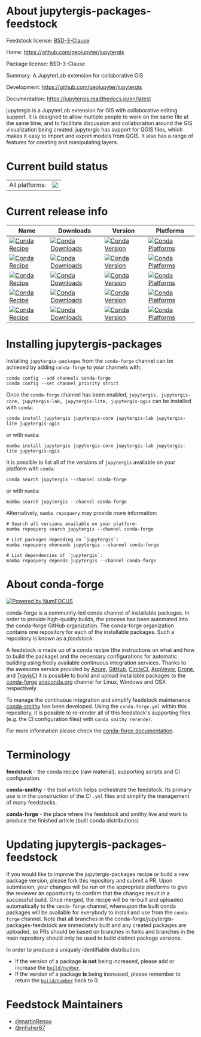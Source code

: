 About jupytergis-packages-feedstock
===================================

Feedstock license: [BSD-3-Clause](https://github.com/conda-forge/jupytergis-packages-feedstock/blob/main/LICENSE.txt)

Home: https://github.com/geojupyter/jupytergis

Package license: BSD-3-Clause

Summary: A JupyterLab extension for collaborative GIS

Development: https://github.com/geojupyter/jupytergis

Documentation: https://jupytergis.readthedocs.io/en/latest

jupytergis is a JupyterLab extension for GIS with collaborative editing support. It is designed to allow multiple people to work on the same file at the same time, and to facilitate discussion and collaboration around the GIS visualization being created.
jupytergis has support for QGIS files, which makes it easy to import and export models from QGIS. It also has a range of features for creating and manipulating layers.


Current build status
====================


<table><tr><td>All platforms:</td>
    <td>
      <a href="https://dev.azure.com/conda-forge/feedstock-builds/_build/latest?definitionId=23569&branchName=main">
        <img src="https://dev.azure.com/conda-forge/feedstock-builds/_apis/build/status/jupytergis-packages-feedstock?branchName=main">
      </a>
    </td>
  </tr>
</table>

Current release info
====================

| Name | Downloads | Version | Platforms |
| --- | --- | --- | --- |
| [![Conda Recipe](https://img.shields.io/badge/recipe-jupytergis-green.svg)](https://anaconda.org/conda-forge/jupytergis) | [![Conda Downloads](https://img.shields.io/conda/dn/conda-forge/jupytergis.svg)](https://anaconda.org/conda-forge/jupytergis) | [![Conda Version](https://img.shields.io/conda/vn/conda-forge/jupytergis.svg)](https://anaconda.org/conda-forge/jupytergis) | [![Conda Platforms](https://img.shields.io/conda/pn/conda-forge/jupytergis.svg)](https://anaconda.org/conda-forge/jupytergis) |
| [![Conda Recipe](https://img.shields.io/badge/recipe-jupytergis--core-green.svg)](https://anaconda.org/conda-forge/jupytergis-core) | [![Conda Downloads](https://img.shields.io/conda/dn/conda-forge/jupytergis-core.svg)](https://anaconda.org/conda-forge/jupytergis-core) | [![Conda Version](https://img.shields.io/conda/vn/conda-forge/jupytergis-core.svg)](https://anaconda.org/conda-forge/jupytergis-core) | [![Conda Platforms](https://img.shields.io/conda/pn/conda-forge/jupytergis-core.svg)](https://anaconda.org/conda-forge/jupytergis-core) |
| [![Conda Recipe](https://img.shields.io/badge/recipe-jupytergis--lab-green.svg)](https://anaconda.org/conda-forge/jupytergis-lab) | [![Conda Downloads](https://img.shields.io/conda/dn/conda-forge/jupytergis-lab.svg)](https://anaconda.org/conda-forge/jupytergis-lab) | [![Conda Version](https://img.shields.io/conda/vn/conda-forge/jupytergis-lab.svg)](https://anaconda.org/conda-forge/jupytergis-lab) | [![Conda Platforms](https://img.shields.io/conda/pn/conda-forge/jupytergis-lab.svg)](https://anaconda.org/conda-forge/jupytergis-lab) |
| [![Conda Recipe](https://img.shields.io/badge/recipe-jupytergis--lite-green.svg)](https://anaconda.org/conda-forge/jupytergis-lite) | [![Conda Downloads](https://img.shields.io/conda/dn/conda-forge/jupytergis-lite.svg)](https://anaconda.org/conda-forge/jupytergis-lite) | [![Conda Version](https://img.shields.io/conda/vn/conda-forge/jupytergis-lite.svg)](https://anaconda.org/conda-forge/jupytergis-lite) | [![Conda Platforms](https://img.shields.io/conda/pn/conda-forge/jupytergis-lite.svg)](https://anaconda.org/conda-forge/jupytergis-lite) |
| [![Conda Recipe](https://img.shields.io/badge/recipe-jupytergis--qgis-green.svg)](https://anaconda.org/conda-forge/jupytergis-qgis) | [![Conda Downloads](https://img.shields.io/conda/dn/conda-forge/jupytergis-qgis.svg)](https://anaconda.org/conda-forge/jupytergis-qgis) | [![Conda Version](https://img.shields.io/conda/vn/conda-forge/jupytergis-qgis.svg)](https://anaconda.org/conda-forge/jupytergis-qgis) | [![Conda Platforms](https://img.shields.io/conda/pn/conda-forge/jupytergis-qgis.svg)](https://anaconda.org/conda-forge/jupytergis-qgis) |

Installing jupytergis-packages
==============================

Installing `jupytergis-packages` from the `conda-forge` channel can be achieved by adding `conda-forge` to your channels with:

```
conda config --add channels conda-forge
conda config --set channel_priority strict
```

Once the `conda-forge` channel has been enabled, `jupytergis, jupytergis-core, jupytergis-lab, jupytergis-lite, jupytergis-qgis` can be installed with `conda`:

```
conda install jupytergis jupytergis-core jupytergis-lab jupytergis-lite jupytergis-qgis
```

or with `mamba`:

```
mamba install jupytergis jupytergis-core jupytergis-lab jupytergis-lite jupytergis-qgis
```

It is possible to list all of the versions of `jupytergis` available on your platform with `conda`:

```
conda search jupytergis --channel conda-forge
```

or with `mamba`:

```
mamba search jupytergis --channel conda-forge
```

Alternatively, `mamba repoquery` may provide more information:

```
# Search all versions available on your platform:
mamba repoquery search jupytergis --channel conda-forge

# List packages depending on `jupytergis`:
mamba repoquery whoneeds jupytergis --channel conda-forge

# List dependencies of `jupytergis`:
mamba repoquery depends jupytergis --channel conda-forge
```


About conda-forge
=================

[![Powered by
NumFOCUS](https://img.shields.io/badge/powered%20by-NumFOCUS-orange.svg?style=flat&colorA=E1523D&colorB=007D8A)](https://numfocus.org)

conda-forge is a community-led conda channel of installable packages.
In order to provide high-quality builds, the process has been automated into the
conda-forge GitHub organization. The conda-forge organization contains one repository
for each of the installable packages. Such a repository is known as a *feedstock*.

A feedstock is made up of a conda recipe (the instructions on what and how to build
the package) and the necessary configurations for automatic building using freely
available continuous integration services. Thanks to the awesome service provided by
[Azure](https://azure.microsoft.com/en-us/services/devops/), [GitHub](https://github.com/),
[CircleCI](https://circleci.com/), [AppVeyor](https://www.appveyor.com/),
[Drone](https://cloud.drone.io/welcome), and [TravisCI](https://travis-ci.com/)
it is possible to build and upload installable packages to the
[conda-forge](https://anaconda.org/conda-forge) [anaconda.org](https://anaconda.org/)
channel for Linux, Windows and OSX respectively.

To manage the continuous integration and simplify feedstock maintenance
[conda-smithy](https://github.com/conda-forge/conda-smithy) has been developed.
Using the ``conda-forge.yml`` within this repository, it is possible to re-render all of
this feedstock's supporting files (e.g. the CI configuration files) with ``conda smithy rerender``.

For more information please check the [conda-forge documentation](https://conda-forge.org/docs/).

Terminology
===========

**feedstock** - the conda recipe (raw material), supporting scripts and CI configuration.

**conda-smithy** - the tool which helps orchestrate the feedstock.
                   Its primary use is in the construction of the CI ``.yml`` files
                   and simplify the management of *many* feedstocks.

**conda-forge** - the place where the feedstock and smithy live and work to
                  produce the finished article (built conda distributions)


Updating jupytergis-packages-feedstock
======================================

If you would like to improve the jupytergis-packages recipe or build a new
package version, please fork this repository and submit a PR. Upon submission,
your changes will be run on the appropriate platforms to give the reviewer an
opportunity to confirm that the changes result in a successful build. Once
merged, the recipe will be re-built and uploaded automatically to the
`conda-forge` channel, whereupon the built conda packages will be available for
everybody to install and use from the `conda-forge` channel.
Note that all branches in the conda-forge/jupytergis-packages-feedstock are
immediately built and any created packages are uploaded, so PRs should be based
on branches in forks and branches in the main repository should only be used to
build distinct package versions.

In order to produce a uniquely identifiable distribution:
 * If the version of a package **is not** being increased, please add or increase
   the [``build/number``](https://docs.conda.io/projects/conda-build/en/latest/resources/define-metadata.html#build-number-and-string).
 * If the version of a package **is** being increased, please remember to return
   the [``build/number``](https://docs.conda.io/projects/conda-build/en/latest/resources/define-metadata.html#build-number-and-string)
   back to 0.

Feedstock Maintainers
=====================

* [@martinRenou](https://github.com/martinRenou/)
* [@mfisher87](https://github.com/mfisher87/)


<!-- dummy commit to enable rerendering -->

